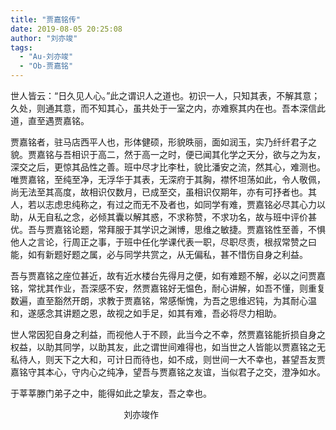 ```yaml
---
title: "贾嘉铭传"
date: 2019-08-05 20:25:08
author: "刘亦竣"
tags: 
  - "Au-刘亦竣"
  - "Ob-贾嘉铭"
---
```


<p>世人皆云：&ldquo;日久见人心。&rdquo;此之谓识人之道也。初识一人，只知其表，不解其意；久处，则通其意，而不知其心，虽共处于一室之内，亦难察其内在也。吾本深信此道，直至遇贾嘉铭。</p>
<p>贾嘉铭者，驻马店西平人也，形体健硕，形貌昳丽，面如润玉，实乃纤纤君子之貌。贾嘉铭与吾相识于高二，然于高一之时，便已闻其化学之天分，欲与之为友，深交之后，更惊其品性之善。班中尽才比李杜，貌比潘安之流，然其心，难测也。唯贾嘉铭，至纯至净，无浮华于其表，无深府于其胸，襟怀坦荡如此，令人敬佩，尚无法至其高度，故相识仅数月，已成至交，虽相识仅期年，亦有可抒者也。其人，若以志虑忠纯称之，有过之而无不及者也，如同学有难，贾嘉铭必尽其心力以助，从无自私之念，必倾其囊以解其惑，不求称赞，不求功名，故与班中评价甚优。吾与贾嘉铭论题，常拜服于其学识之渊博，思维之敏捷。贾嘉铭性至善，不惧他人之言论，行周正之事，于班中任化学课代表一职，尽职尽责，根叔常赞之曰能，如有新题好题之属，必与同学共赏之，从无偏私，甚不惜伤自身之利益。</p>
<p>吾与贾嘉铭之座位甚近，故有近水楼台先得月之便，如有难题不解，必以之问贾嘉铭，常扰其作业，吾深感不安，然贾嘉铭好无愠色，耐心讲解，如吾不懂，则重复数遍，直至豁然开朗，求教于贾嘉铭，常感惭愧，为吾之思维迟钝，为其耐心温和，遂感念其讲题之恩，故视之如手足，如其有难，吾必将尽力相助。</p>
<p>世人常因犯自身之利益，而视他人于不顾，此当今之不幸，然贾嘉铭能折损自身之权益，以助其同学，以助其友，此之谓世间难得也，如当世之人皆能以贾嘉铭之无私待人，则天下之大和，可计日而待也，如不成，则世间一大不幸也，甚望吾友贾嘉铭守其本心，守内心之纯净，望吾与贾嘉铭之友谊，当似君子之交，澄净如水。</p>
<p>于莘莘滕门弟子之中，能得如此之挚友，吾之幸也。</p>
<p>&nbsp;&nbsp;&nbsp;&nbsp;&nbsp;&nbsp;&nbsp;&nbsp;&nbsp;&nbsp;&nbsp;&nbsp;&nbsp;&nbsp;&nbsp;&nbsp;&nbsp;&nbsp;&nbsp;&nbsp;&nbsp;&nbsp;&nbsp;&nbsp;&nbsp;&nbsp;&nbsp;&nbsp;&nbsp;&nbsp;&nbsp;&nbsp;&nbsp;&nbsp;&nbsp;&nbsp;&nbsp;&nbsp;&nbsp;&nbsp;&nbsp;&nbsp;&nbsp;&nbsp;&nbsp;&nbsp;刘亦竣作</p>